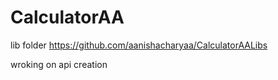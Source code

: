 # CalculatorAA

lib folder 
https://github.com/aanishacharyaa/CalculatorAALibs

wroking on api creation
